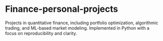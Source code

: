 # Finance-personal-projects
Projects in quantitative finance, including portfolio optimization, algorithmic trading, and ML-based market modeling.
Implemented in Python with a focus on reproducibility and clarity.
